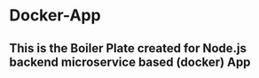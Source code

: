 # Docker-App

## This is the Boiler Plate created for Node.js backend microservice based (docker) App 
